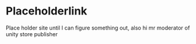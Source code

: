 # Placeholderlink
Place holder site until I can figure something out, also hi mr moderator of unity store publisher
